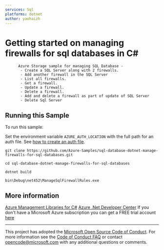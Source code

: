 ```yaml
---
services: Sql
platforms: dotnet
author: yaohaizh
---
```


# Getting started on managing firewalls for sql databases in C# #

          Azure Storage sample for managing SQL Database -
           - Create a SQL Server along with 2 firewalls.
           - Add another firewall in the SQL Server
           - List all firewalls.
           - Get a firewall.
           - Update a firewall.
           - Delete a firewall.
           - Add and delete a firewall as part of update of SQL Server
           - Delete Sql Server


## Running this Sample ##

To run this sample:

Set the environment variable `AZURE_AUTH_LOCATION` with the full path for an auth file. See [how to create an auth file](https://github.com/Azure/azure-libraries-for-net/blob/master/AUTH.md).

    git clone https://github.com/Azure-Samples/sql-database-dotnet-manage-firewalls-for-sql-databases.git

    cd sql-database-dotnet-manage-firewalls-for-sql-databases
  
    dotnet build
    
    bin\Debug\net452\ManageSqlFirewallRules.exe

## More information ##

[Azure Management Libraries for C#](https://github.com/Azure/azure-sdk-for-net/tree/Fluent)
[Azure .Net Developer Center](https://azure.microsoft.com/en-us/develop/net/)
If you don't have a Microsoft Azure subscription you can get a FREE trial account [here](http://go.microsoft.com/fwlink/?LinkId=330212)

---

This project has adopted the [Microsoft Open Source Code of Conduct](https://opensource.microsoft.com/codeofconduct/). For more information see the [Code of Conduct FAQ](https://opensource.microsoft.com/codeofconduct/faq/) or contact [opencode@microsoft.com](mailto:opencode@microsoft.com) with any additional questions or comments.